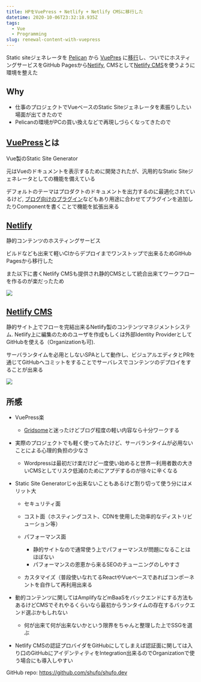 ```yaml
---
title: HPをVuePress + Netlify + Netlify CMSに移行した
datetime: 2020-10-06T23:32:18.935Z
tags:
  - Vue
  - Programming
slug: renewal-content-with-vuepress
---
```

Static siteジェネレータを [Pelican](https://blog.getpelican.com/) から [VuePres](https://vuepress.vuejs.org/) に[移行](https://github.com/shufo/shufo.dev)し、ついでにホスティングサービスをGitHub Pagesから[Netlify](https://www.netlify.com/), CMSとして[Netlify CMS](https://www.netlifycms.org/)を使うように環境を整えた

## Why

* 仕事のプロジェクトでVueベースのStatic Siteジェネレータを素振りしたい場面が出てきたので
* Pelicanの環境がPCの買い換えなどで再現しづらくなってきたので

## [VuePress](https://vuepress.vuejs.org/)とは

Vue製のStatic Site Generator

元はVueのドキュメントを表示するために開発されたが、汎用的なStatic Siteジェネレータとしての機能を備えている

デフォルトのテーマはプロダクトのドキュメントを出力するのに最適化されているけど, [ブログ向けのプラグイン](https://vuepress.vuejs.org/plugin/official/plugin-blog.html)などもあり用途に合わせてプラグインを追加したりComponentを書くことで機能を拡張出来る

## [Netlify](https://www.netlify.com/)

静的コンテンツのホスティングサービス

ビルドなども出来て軽いCIからデプロイまでワンストップで出来るためGitHub Pagesから移行した

また以下に書くNetlify CMSも提供され静的CMSとして統合出来てワークフローを作るのが楽だったため

![](/assets/img/uploads/2020-10-07_08-45-10.png?nf_resize=fit&w=740)

## [Netlify CMS](https://www.netlifycms.org/)

静的サイト上でフローを完結出来るNetlify製のコンテンツマネジメントシステム. Netlify上に編集のためのユーザを作成もしくは外部Identity ProviderとしてGitHubを使える（Organizationも可). 

サーバランタイムを必用としないSPAとして動作し、ビジュアルエディタとPRを通じてGitHubへコミットをすることでサーバレスでコンテンツのデプロイをすることが出来る

![](/assets/img/uploads/2020-10-07_08-43-08.png?nf_resize=fit&w=740)

## 所感

* VuePress楽

  * [Gridsome](https://gridsome.org/)と迷ったけどブログ程度の軽い内容なら十分ワークする
* 実際のプロジェクトでも軽く使ってみたけど、サーバランタイムが必用ないことによる心理的負担の少なさ

  * Wordpressは最初だけ楽だけど一度使い始めると世界一利用者数の大きいCMSとしてリスク低減のためにアプデするのが徐々に辛くなる
* Static Site Generatorじゃ出来ないこともあるけど割り切って使う分にはメリット大

  * セキュリティ面
  * コスト面（ホスティングコスト、CDNを使用した効率的なディストリビューション等）
  * パフォーマンス面

    * 静的サイトなので通常使う上でパフォーマンスが問題になることはほぼない
    * パフォーマンスの恩恵から来るSEOのチューニングのしやすさ
  * カスタマイズ（普段使いなれてるReactやVueベースであればコンポーネントを自作して再利用出来る
* 動的コンテンツに関してはAmplifyなどmBaaSをバックエンドにする方法もあるけどCMSでそれやるくらいなら最初からランタイムの存在するバックエンド選ぶかもしれない

  * 何が出来て何が出来ないかという限界をちゃんと整理した上でSSGを選ぶ
* Netlify CMSの認証プロバイダをGitHubにしてしまえば認証面に関しては入り口のGitHubにアイデンティティをIntegration出来るのでOrganizationで使う場合にも導入しやすい

GitHub repo: <https://github.com/shufo/shufo.dev>
